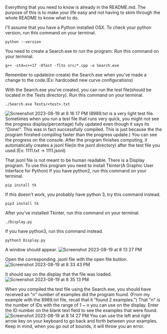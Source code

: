 Everything that you need to know is already in the README.md. The purpose of this is to make your life easy and not having to skim through the whole README to know what to do.

I'll assume that you have a Python installed OSX.
To check your python version, run this command on your terminal.
```
python --version
```

You need to create a Search.exe to run the program.
Run this command on your terminal.

```
g++ -std=c++17 -Ofast -flto src/*.cpp -o Search.exe
```

Remember to update(re-create) the Search.exe when you've made a change to the code.(Ex: hardcoded new curve configurations)

With the Search.exe you've created, you can run the test file(should be located in the Tests directory).
Run this command on your terminal.

```
./Search.exe Tests/<test>.txt
```
![Screenshot 2023-08-19 at 8 16 17 PM](https://github.com/M1nJun/SummerResearch23/assets/125623542/8f39a504-41c7-4d66-b404-8d3d2293a1c3)
(8989.txt is a very light test file. Sometimes when you run a test file that runs very quick, you might not see the progress display(percentage) fully updated even though it says its "Done!". This was in fact successfully compiled. This is just because the the program finished compiling faster than the progress update.)
You can see the progress on the console. After the program finishes computing, it automatically creates a jsonl file(in the jsonl directory) after the test file you used.(Ex: 1111.txt -> 1111.jsonl)

That jsonl file is not meant to be human readable. There is a Display program. To use this program you need to install Tkinter(A Graphic User Interface for Python)
If you have python2, run this command on your terminal.
```
pip install tk
```
If this doesn't work, you probably have python 3, try this command instead.
```
pip3 install tk
```

After you've installed Tkinter, run this command on your terminal.
```
./Display.py
```
If you have python3, run this command instead.
```
python3 Display.py
```
A window should appear.
![Screenshot 2023-08-19 at 8 13 27 PM](https://github.com/M1nJun/SummerResearch23/assets/125623542/e2376f5b-3c09-43d3-a688-f996271b6654)

Open the corresponding .jsonl file with the open file button.
![Screenshot 2023-08-19 at 8 33 43 PM](https://github.com/M1nJun/SummerResearch23/assets/125623542/6d0e6ab1-211f-45d5-8c97-be2749629dc1)

It should say on the display that the file was loaded.
![Screenshot 2023-08-19 at 8 35 13 PM](https://github.com/M1nJun/SummerResearch23/assets/125623542/0a59ca2e-560e-426b-b3bd-8e80f3a73599)


When you compiled the test file using the Search.exe, you should have received an "n" number of examples did the program found.
(From my example with the 8989.txt file, recall that it "found 2 examples.")
That "n" is the number of IDs with the range of 1 ~ n you can use on the display.
Enter the ID number on the blank text field to see the examples that were found.
![Screenshot 2023-08-19 at 8 14 27 PM](https://github.com/M1nJun/SummerResearch23/assets/125623542/dfee853b-6893-4098-8226-251482ef2b8d)
You can use the left and right arrow key on your keyboard to go back and forth between your examples. Keep in mind, when you go out of bounds, it will throw you an error.
